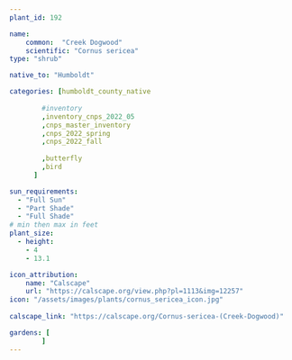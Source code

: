 ```yaml
---
plant_id: 192 

name: 
    common:  "Creek Dogwood" 
    scientific: "Cornus sericea" 
type: "shrub"

native_to: "Humboldt"

categories: [humboldt_county_native
        
        #inventory 
        ,inventory_cnps_2022_05
        ,cnps_master_inventory
        ,cnps_2022_spring
        ,cnps_2022_fall
        
        ,butterfly
        ,bird
      ]

sun_requirements:
  - "Full Sun"
  - "Part Shade"
  - "Full Shade"
# min then max in feet
plant_size:
  - height: 
    - 4 
    - 13.1

icon_attribution: 
    name: "Calscape"
    url: "https://calscape.org/view.php?pl=1113&img=12257"
icon: "/assets/images/plants/cornus_sericea_icon.jpg"
 
calscape_link: "https://calscape.org/Cornus-sericea-(Creek-Dogwood)"

gardens: [
        ]
---
```

